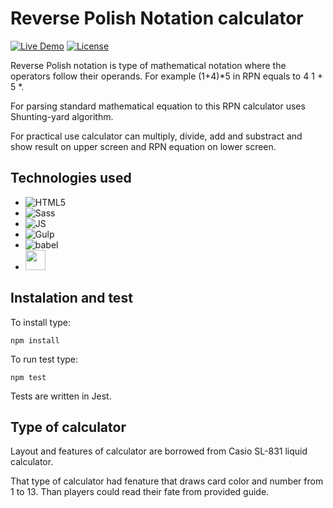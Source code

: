 Reverse Polish Notation calculator
============
[![Live Demo](https://img.shields.io/badge/demo-online-green.svg)](https://piotrbartnik.github.io/RPNcalculator/)
[![License](https://img.shields.io/badge/license-MIT-blue.svg)](https://opensource.org/licenses/MIT)

Reverse Polish notation is type of mathematical notation where the operators follow their operands. 
For example (1+4)*5 in RPN equals to 4 1 + 5 *.

For parsing standard mathematical equation to this RPN calculator uses Shunting-yard algorithm.

For practical use calculator can multiply, divide, add and substract and show result on upper screen and RPN equation on lower screen.

## Technologies used

- ![HTML5](https://icongr.am/devicon/html5-original-wordmark.svg)
- ![Sass](https://icongr.am/devicon/sass-original.svg)
- ![JS](https://icongr.am/devicon/javascript-original.svg)
- ![Gulp](https://icongr.am/devicon/gulp-plain.svg)
- ![babel](https://icongr.am/devicon/babel-original.svg)
- <img src="https://cdn-images-1.medium.com/max/1600/1*3whjFY1CJUag-a3abRqyQA.png" width='32'>

## Instalation and test

To install type:

  ```
  npm install
  ```

To run test type:

  ```
  npm test
  ```

Tests are written in Jest. 

## Type of calculator

Layout and features of calculator are borrowed from Casio SL-831 liquid calculator.

That type of calculator had fenature that draws card color and number from 1 to 13. Than players could read their fate from provided guide.
